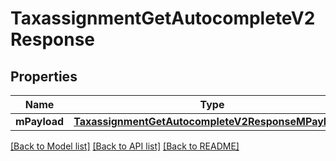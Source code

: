 # TaxassignmentGetAutocompleteV2Response

## Properties
Name | Type | Description | Notes
------------ | ------------- | ------------- | -------------
**mPayload** | [**TaxassignmentGetAutocompleteV2ResponseMPayload***](TaxassignmentGetAutocompleteV2ResponseMPayload.md) |  | 

[[Back to Model list]](../README.md#documentation-for-models) [[Back to API list]](../README.md#documentation-for-api-endpoints) [[Back to README]](../README.md)


